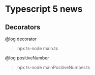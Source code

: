 # Typescript 5 news

## Decorators 

@log decorator 

> npx ts-node main.ts

@log positiveNumber

> npx ts-node mainPositiveNumber.ts